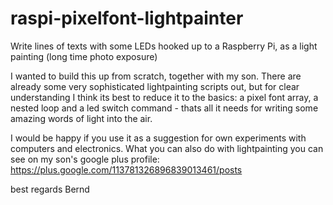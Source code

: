 # raspi-pixelfont-lightpainter
Write lines of texts with some LEDs hooked up to a Raspberry Pi, as a light painting (long time photo exposure)

I wanted to build this up from scratch, together with my son.
There are already some very sophisticated lightpainting scripts out, but for clear understanding I think its 
best to reduce it to the basics: a pixel font array, a nested loop and a led switch command - thats all it needs
for writing some amazing words of light into the air.

I would be happy if you use it as a suggestion for own experiments with computers and electronics.
What you can also do with lightpainting you can see on my son's google plus profile: https://plus.google.com/113781326896839013461/posts

best regards
Bernd
